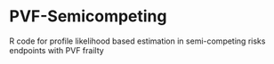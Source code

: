 # PVF-Semicompeting
R code for profile likelihood based estimation in semi-competing risks endpoints with PVF frailty
